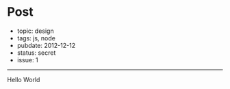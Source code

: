 # Post

- topic: design
- tags: js, node
- pubdate: 2012-12-12
- status: secret
- issue: 1

-----------------

Hello World
